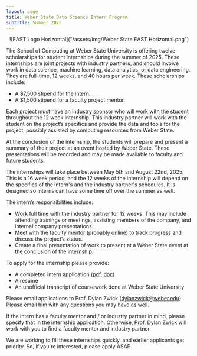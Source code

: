 ```yaml
---
layout: page
title: Weber State Data Science Intern Program
subtitle: Summer 2025
---
```


<center>
  ![EAST Logo Horizontal]("/assets/img/Weber State EAST Horizontal.png")
</center>

The School of Computing at Weber State University is offering twelve scholarships for student internships during the summer of 2025. 
These internships are joint projects with industry partners, and should involve work in data science, machine learning, data analytics, or data engineering. 
They are full-time, 12 weeks, and 40 hours per week. These scholarships include:

* A $7,500 stipend for the intern.
* A $1,500 stipend for a faculty project mentor.

Each project must have an industry sponsor who will work with the student throughout the 12 week internship. 
This industry partner will work with the student on the project’s specifics and provide the data and tools for the project, possibly assisted by computing resources from Weber State.

At the conclusion of the internship, the students will prepare and present a summary of their project at an event hosted by Weber State. These presentations will be recorded and may be made available to faculty and future students. 

The internships will take place between May 5th and August 22nd, 2025. This is a 16 week period, and the 12 weeks of the internship will depend on the specifics of the intern's and the industry partner's schedules.
It is designed so interns can have some time off over the summer as well.

The intern’s responsibilities include:

* Work full time with the industry partner for 12 weeks. This may include attending trainings or meetings, assisting members of the company, and internal company presentations. 
* Meet with the faculty mentor (probably online) to track progress and discuss the project’s status.
* Create a final presentation of work to present at a Weber State event at the conclusion of the internship.

To apply for the internship please provide:

* A completed intern application ([pdf](https://drive.google.com/file/d/10wp2KVrtt50Bg2uFXssntsfktPMXfjcX/view?usp=sharing), [doc](https://docs.google.com/document/d/1V2mWTrti3P85p_Q7D-RjpygXC_WPEsnm/edit?usp=drive_link&ouid=111673645041241607360&rtpof=true&sd=true))
* A resume
* An unofficial transcript of coursework done at Weber State University

Please email applications to Prof. Dylan Zwick (dylanzwick@weber.edu). Please email him with any questions you may have as well.

If the intern has a faculty mentor and / or industry partner in mind, please specify that in the internship application. Otherwise, Prof. Dylan Zwick will work with you to find a faculty mentor and industry partner.

We are working to fill these internships quickly, and earlier applicants get priority. So, if you're interested, please apply ASAP.
